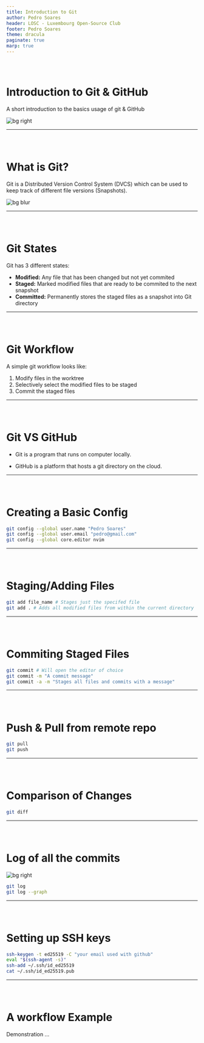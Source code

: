 ```yaml
---
title: Introduction to Git
author: Pedro Soares
header: LOSC - Luxembourg Open-Source Club
footer: Pedro Soares
theme: dracula
paginate: true
marp: true
---
```


# Introduction to Git & GitHub

A short introduction to the basics usage of git & GitHub

![bg right](./imgs/git-mascot.jpg)

<style scoped>
h1 {
    padding-top: 1.5em;
}
</style>

---

# What is Git?

Git is a Distributed Version Control System (DVCS) which can be used to keep track of different file versions (Snapshots).

![bg blur](./imgs/git-log.jpg)

---

# Git States

Git has 3 different states:

- **Modified:** Any file that has been changed but not yet commited
- **Staged:** Marked modified files that are ready to be commited to the next snapshot
- **Committed:** Permanently stores the staged files as a snapshot into Git directory

<!-- ![bg blur](./imgs/git-log.jpg) -->

---

# Git Workflow

A simple git workflow looks like:

1. Modify files in the worktree
1. Selectively select the modified files to be staged
1. Commit the staged files

<!-- ![bg blur](./imgs/git-log.jpg) -->

---

# Git VS GitHub

- Git is a program that runs on computer locally.

- GitHub is a platform that hosts a git directory on the cloud.

---

# Creating a Basic Config

```sh
git config --global user.name "Pedro Soares"
git config --global user.email "pedro@gmail.com"
git config --global core.editor nvim
```

---

# Staging/Adding Files

```sh
git add file_name # Stages just the specifed file
git add . # Adds all modified files from within the current directory
```

---

# Commiting Staged Files

```sh
git commit # Will open the editor of choice
git commit -m "A commit message"
git commit -a -m "Stages all files and commits with a message"
```

---

# Push & Pull from remote repo

```sh
git pull
git push
```

---

# Comparison of Changes

```sh
git diff
```

---

# Log of all the commits

![bg right](./imgs/git_log.jpg)

```sh
git log
git log --graph
```

---

# Setting up SSH keys

```sh
ssh-keygen -t ed25519 -C "your email used with github"
eval "$(ssh-agent -s)"
ssh-add ~/.ssh/id_ed25519
cat ~/.ssh/id_ed25519.pub
```

---

# A workflow Example

Demonstration ...
